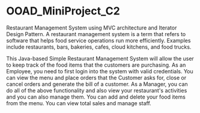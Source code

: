# OOAD_MiniProject_C2
Restaurant Management System using MVC architecture and Iterator Design Pattern.
A restaurant management system is a term that refers to software that helps food service operations run more efficiently. Examples include restaurants, bars, bakeries, cafes, cloud kitchens, and food trucks.

This Java-based Simple Restaurant Management System will allow the user to keep track of the food items that the customers are purchasing.
As an Employee, you need to first login into the system with valid credentials. You can view the menu and place orders that the Customer asks for, close or cancel orders and generate the bill of a customer.
As a Manager, you can do all of the above functionality and also view your restaurant's activities and you can also manage them. You can add and delete your food items from the menu. You can view total sales and manage staff.

